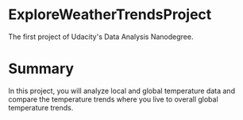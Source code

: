 # ExploreWeatherTrendsProject

The first project of Udacity's Data Analysis Nanodegree.

# Summary

In this project, you will analyze local and global temperature data and compare the temperature trends where you live to overall global temperature trends.
